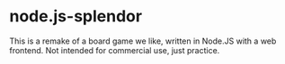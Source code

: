 # node.js-splendor
This is a remake of a board game we like, written in Node.JS with a web frontend. Not intended for commercial use, just practice.
